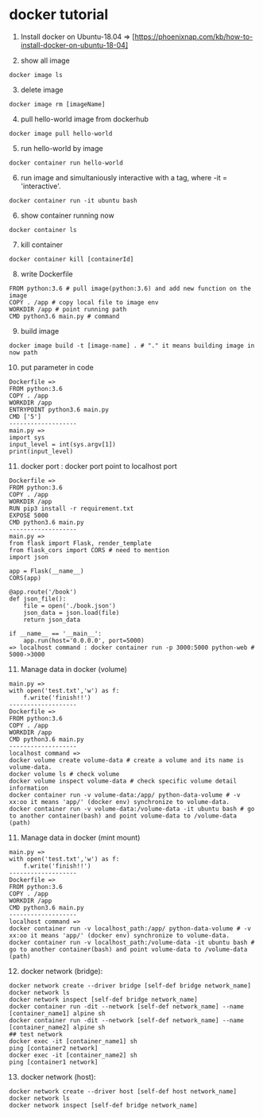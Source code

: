 # docker tutorial

1. Install docker on Ubuntu-18.04
   => [https://phoenixnap.com/kb/how-to-install-docker-on-ubuntu-18-04]

2. show all image
```
docker image ls
```

3. delete image
```
docker image rm [imageName]
```

4. pull hello-world image from dockerhub
```
docker image pull hello-world
```

5. run hello-world by image
```
docker container run hello-world
```

6. run image and simultaniously interactive with a tag, where -it = 'interactive'.
```
docker container run -it ubuntu bash
```

6. show container running now
```
docker container ls
```

7. kill container
```
docker container kill [containerId]
```

8. write Dockerfile
```
FROM python:3.6 # pull image(python:3.6) and add new function on the image
COPY . /app # copy local file to image env
WORKDIR /app # point running path
CMD python3.6 main.py # command
```

9. build image
```
docker image build -t [image-name] . # "." it means building image in now path
```

10. put parameter in code
```
Dockerfile =>
FROM python:3.6
COPY . /app
WORKDIR /app
ENTRYPOINT python3.6 main.py
CMD ['5']
-------------------
main.py =>
import sys
input_level = int(sys.argv[1])
print(input_level)
```

11. docker port : docker port point to localhost port
```
Dockerfile =>
FROM python:3.6
COPY . /app
WORKDIR /app
RUN pip3 install -r requirement.txt
EXPOSE 5000
CMD python3.6 main.py
-------------------
main.py =>
from flask import Flask, render_template
from flask_cors import CORS # need to mention
import json

app = Flask(__name__)
CORS(app)

@app.route('/book')
def json_file():
    file = open('./book.json')
    json_data = json.load(file)
    return json_data

if __name__ == '__main__':
    app.run(host='0.0.0.0', port=5000)
=> localhost command : docker container run -p 3000:5000 python-web # 5000->3000
```

11. Manage data in docker (volume) 
```
main.py =>
with open('test.txt','w') as f:
    f.write('finish!!')
-------------------
Dockerfile =>
FROM python:3.6
COPY . /app
WORKDIR /app
CMD python3.6 main.py
-------------------
localhost command =>
docker volume create volume-data # create a volume and its name is volume-data.
docker volume ls # check volume
docker volume inspect volume-data # check specific volume detail information
docker container run -v volume-data:/app/ python-data-volume # -v xx:oo it means 'app/' (docker env) synchronize to volume-data.
docker container run -v volume-data:/volume-data -it ubuntu bash # go to another container(bash) and point volume-data to /volume-data (path)
```

11. Manage data in docker (mint mount) 
```
main.py =>
with open('test.txt','w') as f:
    f.write('finish!!')
-------------------
Dockerfile =>
FROM python:3.6
COPY . /app
WORKDIR /app
CMD python3.6 main.py
-------------------
localhost command =>
docker container run -v localhost_path:/app/ python-data-volume # -v xx:oo it means 'app/' (docker env) synchronize to volume-data.
docker container run -v localhost_path:/volume-data -it ubuntu bash # go to another container(bash) and point volume-data to /volume-data (path)
```

12. docker network (bridge):
```
docker network create --driver bridge [self-def bridge network_name]
docker network ls
docker network inspect [self-def bridge network_name]
docker container run -dit --network [self-def network_name] --name [container_name1] alpine sh
docker container run -dit --network [self-def network_name] --name [container_name2] alpine sh
## test network
docker exec -it [container_name1] sh
ping [container2 network]
docker exec -it [container_name2] sh
ping [container1 network]
```

13. docker network (host):
```
docker network create --driver host [self-def host network_name]
docker network ls
docker network inspect [self-def bridge network_name]
```

